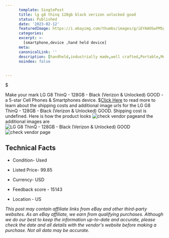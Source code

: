 ```yaml
---
      template: SinglePost
      title: lg g8 thinq 128gb black verizon unlocked good
      status: Published
      date: '2023-02-12'
      featuredImage: https://i.ebayimg.com/thumbs/images/g/iEYAAOSwFM5glEt2/s-l225.jpg
      categories: 
      excerpt: >-
        [smartphone,device ,hand held device]
      meta:
      canonicalLink: ''
      description: [handheld,industrially made,well crafted,Portable,Mobile,Compact,Convenient,Lightweight,Maneuverable,Man-portable,Miniature,Carriable,Hand-held,Light,Holdable,Transportable,Mobile device,Pocket-sized,On-the-go,Wireless,Cordless,Compact size,Convenient size, smartphone,device ,hand held device]
      noindex: false
      
        
---
```

$

Make your mark LG G8 ThinQ - 128GB - Black (Verizon & Unlocked) GOOD - a 5-star Cell Phones & Smartphones device.
$[Click Here](https://www.ebay.com/itm/324608816009?hash=item4b94317389%3Ag%3AiEYAAOSwFM5glEt2&amdata=enc%3AAQAHAAAA0MwDNr73sjP4q5hbBFV0l1ociP9QBg45rFUJbImfCWLqPC4nBcdQ4PZ%2BOLmVmvhbQXlRVn7S6GFC7q2yFTD%2FhY7I124Wm0nSpopRlO%2FDsBwWRY7uFhzRYs1KsKkC9C1VJyreGER3n2p90EKu6%2B%2B2seemx%2Bn06kRIgfpPss3KdJFDdWkeVWZBzwSdmgLttuOUfBKR2YRzD%2F4uucHVBgFJvft%2BbJsH8bZ%2FKhBE4VpyRTdVBLoKN64JK%2B0SWhLartBsGGLwBvEZ0pIqbeLC1D%2BrpnI%3D&mkevt=1&mkcid=1&mkrid=711-53200-19255-0&campid=%253CePNCampaignId%253E&customid=%253CreferenceId%253E&toolid=10049) to read more to learn about the shipping costs and additional image urls for the LG G8 ThinQ - 128GB - Black (Verizon & Unlocked) GOOD. Shipping cost is undefined. Here is how the product looks ![check vendor page](https://i.ebayimg.com/thumbs/images/g/iEYAAOSwFM5glEt2/s-l225.jpg)and the additional images are![LG G8 ThinQ - 128GB - Black (Verizon & Unlocked) GOOD](https://i.ebayimg.com/images/g/iEYAAOSwFM5glEt2/s-l500.jpg)![check vendor page]()



 ## Technical Facts 



     
      

 - Condition- Used 


      

 - Listed Price- 99.85 


      

 - Currency- USD 


      

 - Feedback score - 15143 


      

 - Location - US 


      
      

 *_This post may contain affiliate links from eBay and other third-party websites. As an eBay affiliate, we earn from qualifying purchases. Although we do our best to keep the information up-to-date and accurate, please check the date and all details with the vendor's website before making a purchase. Not all data may be accurate._*






